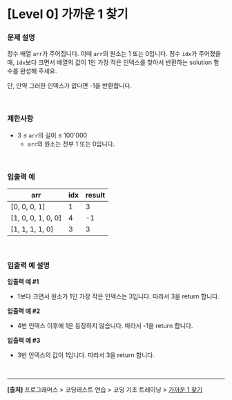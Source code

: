 # [Level 0] 가까운 1 찾기

### 문제 설명
정수 배열 `arr`가 주어집니다. 이때 `arr`의 원소는 1 또는 0입니다. 정수 `idx`가 주어졌을 때, `idx`보다 크면서 배열의 값이 1인 가장 작은 인덱스를 찾아서 반환하는 solution 함수를 완성해 주세요.

단, 만약 그러한 인덱스가 없다면 -1을 반환합니다.

<br>

### 제한사항
* 3 ≤ `arr`의 길이 ≤ 100'000
    * `arr`의 원소는 전부 1 또는 0입니다.

<br>

### 입출력 예
|arr|idx|result|
|---|---|------|
|[0, 0, 0, 1]|1|3|
|[1, 0, 0, 1, 0, 0]|4|-1|
|[1, 1, 1, 1, 0]|3|3|

<br>

### 입출력 예 설명
**입출력 예 #1**
* 1보다 크면서 원소가 1인 가장 작은 인덱스는 3입니다. 따라서 3을 return 합니다.

**입출력 예 #2**
* 4번 인덱스 이후에 1은 등장하지 않습니다. 따라서 -1을 return 합니다.

**입출력 예 #3**
* 3번 인덱스의 값이 1입니다. 따라서 3을 return 합니다.

<br>

---
**[출처]** 프로그래머스 > 코딩테스트 연습 > 코딩 기초 트레이닝 > [가까운 1 찾기](https://school.programmers.co.kr/learn/courses/30/lessons/181898)